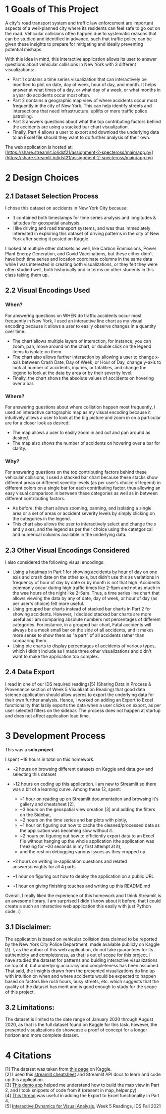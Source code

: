 # 1 Goals of This Project 
A city's road transport system and traffic law enforcement are important aspects of a well-planned city where its residents can feel safe to go out on the road. Vehicular collisions often happen due to systematic reasons that can be studied and identified in advance, such that traffic police can be given these insights to prepare for mitigating and ideally preventing potential mishaps.

With this idea in mind, this interactive application allows its user to answer questions about vehicular collisions in New York with 3 different visualizations: 
- Part 1 contains a time series visualization that can interactively be modified to plot on date, day of week, hour of day, and month. It helps answer at what times of a day, or what day of a week, or what months in a year do accidents occur most often. 
- Part 2 contains a geographic map view of where accidents occur most frequently in the city of New York. This can help identify streets and intersections that need infrastructural uplifts or more traffic police patrolling.
- Part 3 answers questions about what the top contributing factors behind the accidents are using a stacked bar chart visualization. 
- Finally, Part 4 allows a user to export and download the underlying data to an Excel file should they want to do further analysis of their own.

The web application is hosted at: [https://share.streamlit.io/idsf21/assignment-2-specteross/main/app.py](https://share.streamlit.io/idsf21/assignment-2-specteross/main/app.py)

# 2 Design Choices
## 2.1 Dataset Selection Process
I chose this dataset on accidents in New York City because:
- It contained both timestamps for time series analysis and longitudes & latitudes for geospatial analsysis.
- I like driving and road transport systems, and was thus immediately interested in exploring this dataset of driving patterns in the city of New York after seeing it posted on Kaggle.

I looked at multiple other datasets as well, like Carbon Emmissions, Power Plant Energy Generation, and Covid Vaccinations, but these either didn't have both time series and location coordinate columns in the same data while I was interested in creating both visualizations, or they felt they were often studied well, both historically and in terms on other students in this class taking them up.

## 2.2 Visual Encodings Used 
### When?
For answering questions on WHEN do traffic accidents occur most frequently in New York, I used an interactive line chart as my visual encoding because it allows a user to easily observe changes in a quantity over time. 
- The chart allows multiple layers of interaction, for instance, you can zoom, pan, move around on the chart, or double click on the legend items to isolate on them. 
- The chart also allows further interaction by allowing a user to change x-axis between Crash Date, Day of Week, or Hour of Day, change y-axis to look at number of accidents, injuries, or fatalities, and change the legend to look at the data by area or by their severity level.
- Finally, the chart shows the absolute values of accidents on hovering over a bar.

### Where?
For answering questions about where collistion happen most frequently, I used an interactive cartographic map as my visual encoding because it intuitively allows a user to look at the big picture and zoom in on a particular are for a closer look as desired.
- The map allows a user to easily zoom in and out and pan around as desired. 
- The map also shows the number of accidents on hovering over a bar for clarity.

### Why? 
For answering questions on the top contributing factors behind these vehicular collisions, I used a stacked bar chart because these stacks show different areas or different severity levels (as per user's choice of legend) in different colors on a single bar for each contributing factor, thus allowing an easy visual comparison in between these categories as well as in between different contributing factors.
- As before, this chart allows zooming, panning, and isolating a single area or a set of areas or accident severity levels by simply clicking on the categories in the legend.
- This chart also allows the user to interactively select and change the x and y axes, and the legend as per their choice using the catetgorical and numerical columns available in the underlying data.

## 2.3 Other Visual Encodings Considered
I also considered the following visual encodings: 
- Using a heatmap in Part 1 for showing accidents by hour of day on one axis and crash date on the other axis, but didn't use this as variations in frequency of hour of day by date or by month is not that high. Accidents commonly occur during high traffic times like 2-5pm and not as much in the wee hours of the night like 2-5am. Thus, a time series line chart that allows viewing the data by any of date, day of week, or hour of day (as per user's choice) felt more useful.
- Using grouped bar charts instead of stacked bar charts in Part 2 for showing accidents. However, I decided stacked bar charts are more useful as I am comparing absolute numbers not percentages of different categories. For instance, in a grouped bar chart, Fatal accidents will always be a meek small bar on the side of all accidents, and it makes more sense to show them as "a part" of all accidents rather than comparing them.
- Using pie charts to display percentages of accidents of various types, which I didn't include as I made three other visualizations and didn't want to make the application too complex.

## 2.4 Data Export
I read in one of our IDS required readings\[5\] (Sharing Data in Process & Provenance section of Week 5 Visualization Reading) that good data science application should allow useres to export the underlying data for their own further analysis. Hence, I  worked on adding an Export to Excel functionality that lazily exports the data when a user clicks on export, as per user selected filters on the sidebar. The process does not happen at startup and does not affect application load time.

# 3 Development Process
This was a **solo project**.

I spent ~18 hours in total on this homework.
- ~2 hours on browsing different datasets on Kaggle and data.gov and selecting this dataset
- ~12 hours on coding up this application. I am new to Streamlit so there was a bit of a learning curve. Among these 12, spent:
    - ~1 hour on reading up on Streamlit documentation and browsing it's gallery and cheatsheet \[2\], 
    - ~3 hours on the geospatial view creation \[3\] and adding the filters on the Sidebar, 
    - ~2 hours on the time series and bar plots with plotly, 
    - ~1 hour on figuring out how to cache the cleaned/processed data as the application was becoming slow without it.
    - ~2 hours on figuring out how to efficiently export data to an Excel file without hanging up the whole application (the application was freezing for ~20 seconds in my first attempt at it), 
    - and the rest on debugging various issues as they cropped up.
    
- ~2 hours on writing in-application questions and related answers/insights for all 4 parts
- ~1 hour on figuring out how to deploy the application on a public URL
- ~1 hour on giving finishing touches and writing up this README.md

Overall, I really liked the experience of this homework and I think Streamlit is an awesome library. I am surprised I didn't know about it before, that I could create a such an interactive web application this easily with just Python code. :)

## 3.1 Disclaimer: 
The application is based on vehicular collision data claimed to be reported by the New York City Police Department, made available publicly on Kaggle \[1\]. I, as the author of this web application, do not take guarantees for its authenticity and completeness, as that is out of scope for this project. I have studied the dataset for patterns and buiding interactive visualizations on top of it, but underlying accuracy and completeness has been assumed. That said, the insights drawn from the presented visualizations do line up with intuition on when and where accidents would be expected to happen based on factors like rush hours, busy streets, etc. which suggests that the quality of the dataset has merit and is good enough to study for the scope of this project.

## 3.2 Limitations: 
The dataset is limited to the date range of January 2020 through August 2020, as that is the full dataset found on Kaggle for this task, however, the presented visualizations do showcase a proof of concept for a longer horizon and more complete dataset.


# 4 Citations 
\[1\] The dataset was taken from [this page](https://www.kaggle.com/mysarahmadbhat/nyc-traffic-accidents) on Kaggle.\
\[2\] I used this [streamlit cheatsheet](https://share.streamlit.io/daniellewisdl/streamlit-cheat-sheet/app.py) and Streamlit API docs to learn and code up this application.\
\[3\] [This demo app](https://github.com/streamlit/demo-uber-nyc-pickups/blob/master/streamlit_app.py) helped me understand how to build the map view in Part 2, and I took snippets of code from it (present in map_helper.py).\
\[4\] [This thread](https://discuss.streamlit.io/t/how-to-add-a-download-excel-csv-function-to-a-button/4474/16) was useful in adding the Export to Excel functionality in Part 4.\
\[5\] [Interactive Dynamics for Visual Analysis](https://canvas.cmu.edu/courses/25299/pages/reading-for-week-5-visualization?module_item_id=4937648), Week 5 Readings, IDS Fall 2021 
